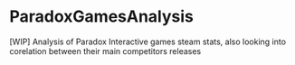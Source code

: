 # ParadoxGamesAnalysis
[WIP] Analysis of Paradox Interactive games steam stats, also looking into corelation between their main competitors releases
